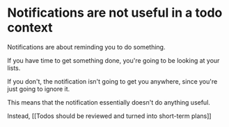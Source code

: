 # Notifications are not useful in a todo context
Notifications are about reminding you to do something.

If you have time to get something done, you're going to be looking at your lists.

If you don't, the notification isn't going to get you anywhere, since you're just going to ignore it.

This means that the notification essentially doesn't do anything useful.

Instead, [[Todos should be reviewed and turned into short-term plans]]

<!-- #Life -->

<!-- {BearID:7EC31AD6-9882-453B-BE52-0116DB629A7D-15756-000013041E8BAF01} -->
